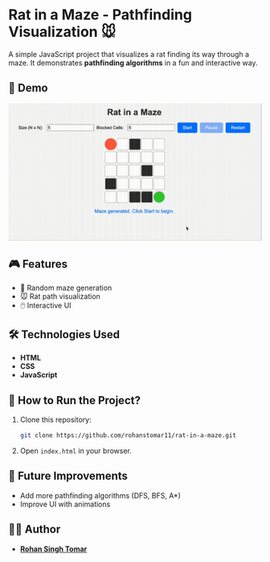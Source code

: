 # Rat in a Maze - Pathfinding Visualization 🐭

A simple JavaScript project that visualizes a rat finding its way through a maze. It demonstrates **pathfinding algorithms** in a fun and interactive way.

## 🚀 Demo
![Rat solving the maze](https://github.com/rohanstomar11/rat-in-a-maze/blob/master/screenshots/rat-in-a-maze.gif)  

## 🎮 Features
- 🔀 Random maze generation  
- 🐭 Rat path visualization  
- 🖱️ Interactive UI  

## 🛠️ Technologies Used
- **HTML**
- **CSS**
- **JavaScript**

## 📖 How to Run the Project?
1. Clone this repository:  
   ```bash
   git clone https://github.com/rohanstomar11/rat-in-a-maze.git
   ```
2. Open `index.html` in your browser.

## 🚀 Future Improvements
- Add more pathfinding algorithms (DFS, BFS, A*)  
- Improve UI with animations  

## 👨‍💻 Author
- **[Rohan Singh Tomar](https://github.com/rohanstomar11)**  
